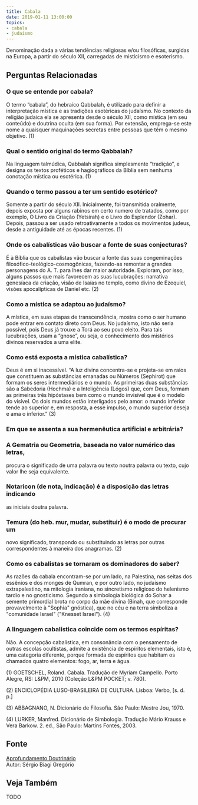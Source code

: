 ```yaml
---
title: Cabala
date: 2019-01-11 13:00:00
topics: 
- cabala
- judaismo
---
```


Denominação dada a várias tendências religiosas e/ou filosóficas, surgidas na
Europa, a partir do século XII, carregadas de misticismo e esoterismo.

## Perguntas Relacionadas

### O que se entende por cabala?
O termo “cabala”, do hebraico Qabbalah, é utilizado para definir a
interpretação mística e as tradições esotéricas do judaísmo. No contexto
da religião judaica ela se apresenta desde o século XII, como mística
(em seu conteúdo) e doutrina oculta (em sua forma). Por extensão,
emprega-se este nome a quaisquer maquinações secretas entre pessoas que
têm o mesmo objetivo. (1)

### Qual o sentido original do termo Qabbalah?
Na linguagem talmúdica, Qabbalah significa simplesmente “tradição”, e
designa os textos proféticos e hagiográficos da Bíblia sem nenhuma
conotação mística ou esotérica. (1)

### Quando o termo passou a ter um sentido esotérico?
Somente a partir do século XII. Inicialmente, foi transmitida oralmente,
depois exposta por alguns rabinos em certo numero de tratados, como por
exemplo, O Livro da Criação (Yetsirah) e o Livro do Esplendor
(Zohar). Depois, passou a ser usado retroativamente a todos os
movimentos judeus, desde a antiguidade até as épocas recentes. (1)

### Onde os cabalísticas vão buscar a fonte de suas conjecturas?
É à Bíblia que os cabalistas vão buscar a fonte das suas congeminações
filosófico-teológico-cosmogônicas, fazendo-as remontar a grandes
personagens do A. T. para lhes dar maior autoridade. Exploram, por isso,
alguns passos que mais favorecem as suas lucubrações: narrativa
genesíaca da criação, visão de Isaías no templo, como divino de
Ezequiel, visões apocalípticas de Daniel etc. (2)

### Como a mística se adaptou ao judaísmo?
A mística, em suas etapas de transcendência, mostra como o ser humano
pode entrar em contato direto com Deus. No judaísmo, isto não seria
possível, pois Deus já trouxe a Torá ao seu povo eleito. Para tais
lucubrações, usam a “gnose”, ou seja, o conhecimento dos mistérios
divinos reservados a uma elite.

### Como está exposta a mística cabalística?
Deus é em si inacessível. “A luz divina concentra-se e projeta-se em
raios que constituem as substâncias emanadas ou Números (Sephirot)
que formam os seres intermediários e o mundo. As primeiras duas
substâncias são a Sabedoria (Hochma) e a Inteligência (Lógos) que,
com Deus, formam as primeiras três hipóstases bem como o mundo invisível
que é o modelo do visível. Os dois mundos estão interligados pelo amor:
o mundo inferior tende ao superior e, em resposta, a esse impulso, o
mundo superior deseja e ama o inferior.” (3)

### Em que se assenta a sua hermenêutica artificial e arbitrária?
### A Gematria ou Geometria, baseada no valor numérico das letras,
procura o significado de uma palavra ou texto noutra palavra ou texto,
cujo valor lhe seja equivalente.
### Notaricon (de nota, indicação) é a disposição das letras indicando
as iniciais doutra palavra.
### Temura (do heb. mur, mudar, substituir) é o modo de procurar um
novo significado, transpondo ou substituindo as letras por outras
correspondentes à maneira dos anagramas. (2)

### Como os cabalistas se tornaram os dominadores do saber?
As razões da cabala encontram-se por um lado, na Palestina, nas seitas
dos essênios e dos monges de Qumran, e por outro lado, no judaísmo
extrapalestino, na mitologia iraniana, no sincretismo religioso do
helenismo tardio e no gnosticismo. Segundo a simbologia biológica do
Sohar a semente primordial brota no corpo da mãe divina (Binah, que
corresponde provavelmente à "Sophia" gnóstica), que no céu e na terra
simboliza a "comunidade Israel" ("Knesset Israel"). (4)

### A linguagem cabalística coincide com os termos espíritas?
Não. A concepção cabalística, em consonância com o pensamento de outras
escolas ocultistas, admite a existência de espíritos elementais, isto
é, uma categoria diferente, porque formada de espíritos que habitam os
chamados quatro elementos: fogo, ar, terra e água.


(1) GOETSCHEL, Roland. Cabala. Tradução de Myriam Campello. Porto
Alegre, RS: L&PM, 2010 (Coleção L&PM POCKET; v. 780).

(2) ENCICLOPÉDIA LUSO-BRASILEIRA DE CULTURA. Lisboa: Verbo, \[s. d. p.\]

(3) ABBAGNANO, N. Dicionário de Filosofia. São Paulo: Mestre Jou,
1970.

(4) LURKER, Manfred. Dicionário de Simbologia. Tradução Mário Krauss e
Vera Barkow. 2. ed., São Paulo: Martins Fontes, 2003.

## Fonte
[Aprofundamento Doutrinário](https://sites.google.com/view/aprofundamentodoutrinario/cabala)  
Autor: Sérgio Biagi Gregório


## Veja Também
TODO

